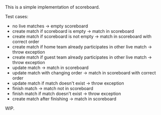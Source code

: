 This is a simple implementation of scoreboard.

Test cases:
- no live matches -> empty scoreboard
- create match if scoreboard is empty -> match in scoreboard
- create match if scoreboard is not empty -> match in scoreboard with correct order
- create match if home team already participates in other live match -> throw exception
- create match if guest team already participates in other live match -> throw exception
- update match -> match in scoreboard
- update match with changing order -> match in scoreboard with correct order
- update match if match doesn't exist -> throw exception
- finish match -> match not in scoreboard
- finish match if match doesn't exist -> throw exception
- create match after finishing -> match in scoreboard

WIP.